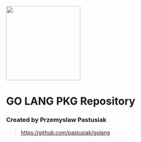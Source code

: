 <img src="https://go.dev/images/gophers/biplane.svg" height="200px" />

# GO LANG PKG Repository

### Created by Przemyslaw Pastusiak
> https://github.com/pastusiak/golang

